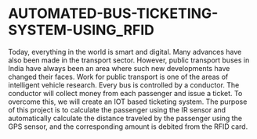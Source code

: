 # AUTOMATED-BUS-TICKETING-SYSTEM-USING_RFID
Today, everything in the world is smart and digital. Many advances have also been made in the transport sector. 
However, public transport buses in India have always been an area where such new developments have 
changed their faces. Work for public transport is one of the areas of intelligent vehicle research. Every bus is 
controlled by a conductor. The conductor will collect money from each passenger and issue a ticket. To 
overcome this, we will create an IOT based ticketing system. The purpose of this project is to calculate the 
passenger using the IR sensor and automatically calculate the distance traveled by the passenger using the GPS 
sensor, and the corresponding amount is debited from the RFID card.
